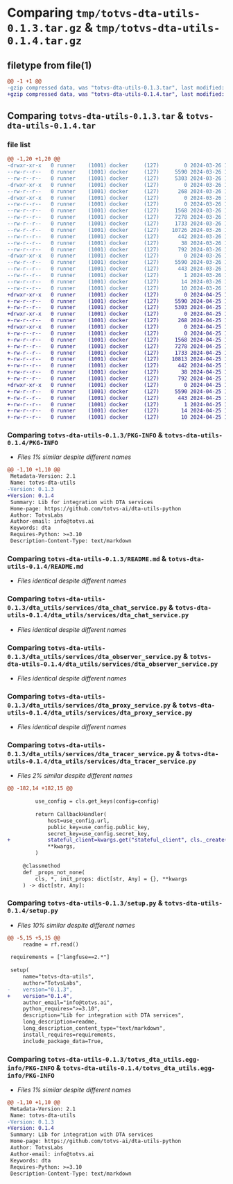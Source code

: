 # Comparing `tmp/totvs-dta-utils-0.1.3.tar.gz` & `tmp/totvs-dta-utils-0.1.4.tar.gz`

## filetype from file(1)

```diff
@@ -1 +1 @@
-gzip compressed data, was "totvs-dta-utils-0.1.3.tar", last modified: Tue Mar 26 19:46:17 2024, max compression
+gzip compressed data, was "totvs-dta-utils-0.1.4.tar", last modified: Thu Apr 25 17:29:44 2024, max compression
```

## Comparing `totvs-dta-utils-0.1.3.tar` & `totvs-dta-utils-0.1.4.tar`

### file list

```diff
@@ -1,20 +1,20 @@
-drwxr-xr-x   0 runner    (1001) docker     (127)        0 2024-03-26 19:46:17.928005 totvs-dta-utils-0.1.3/
--rw-r--r--   0 runner    (1001) docker     (127)     5590 2024-03-26 19:46:17.928005 totvs-dta-utils-0.1.3/PKG-INFO
--rw-r--r--   0 runner    (1001) docker     (127)     5303 2024-03-26 19:46:17.000000 totvs-dta-utils-0.1.3/README.md
-drwxr-xr-x   0 runner    (1001) docker     (127)        0 2024-03-26 19:46:17.928005 totvs-dta-utils-0.1.3/dta_utils/
--rw-r--r--   0 runner    (1001) docker     (127)      268 2024-03-26 19:46:17.000000 totvs-dta-utils-0.1.3/dta_utils/__init__.py
-drwxr-xr-x   0 runner    (1001) docker     (127)        0 2024-03-26 19:46:17.928005 totvs-dta-utils-0.1.3/dta_utils/services/
--rw-r--r--   0 runner    (1001) docker     (127)        0 2024-03-26 19:46:17.000000 totvs-dta-utils-0.1.3/dta_utils/services/__init__.py
--rw-r--r--   0 runner    (1001) docker     (127)     1568 2024-03-26 19:46:17.000000 totvs-dta-utils-0.1.3/dta_utils/services/dta_chat_service.py
--rw-r--r--   0 runner    (1001) docker     (127)     7278 2024-03-26 19:46:17.000000 totvs-dta-utils-0.1.3/dta_utils/services/dta_observer_service.py
--rw-r--r--   0 runner    (1001) docker     (127)     1733 2024-03-26 19:46:17.000000 totvs-dta-utils-0.1.3/dta_utils/services/dta_proxy_service.py
--rw-r--r--   0 runner    (1001) docker     (127)    10726 2024-03-26 19:46:17.000000 totvs-dta-utils-0.1.3/dta_utils/services/dta_tracer_service.py
--rw-r--r--   0 runner    (1001) docker     (127)      442 2024-03-26 19:46:17.000000 totvs-dta-utils-0.1.3/pyproject.toml
--rw-r--r--   0 runner    (1001) docker     (127)       38 2024-03-26 19:46:17.928005 totvs-dta-utils-0.1.3/setup.cfg
--rw-r--r--   0 runner    (1001) docker     (127)      792 2024-03-26 19:46:17.000000 totvs-dta-utils-0.1.3/setup.py
-drwxr-xr-x   0 runner    (1001) docker     (127)        0 2024-03-26 19:46:17.928005 totvs-dta-utils-0.1.3/totvs_dta_utils.egg-info/
--rw-r--r--   0 runner    (1001) docker     (127)     5590 2024-03-26 19:46:17.000000 totvs-dta-utils-0.1.3/totvs_dta_utils.egg-info/PKG-INFO
--rw-r--r--   0 runner    (1001) docker     (127)      443 2024-03-26 19:46:17.000000 totvs-dta-utils-0.1.3/totvs_dta_utils.egg-info/SOURCES.txt
--rw-r--r--   0 runner    (1001) docker     (127)        1 2024-03-26 19:46:17.000000 totvs-dta-utils-0.1.3/totvs_dta_utils.egg-info/dependency_links.txt
--rw-r--r--   0 runner    (1001) docker     (127)       14 2024-03-26 19:46:17.000000 totvs-dta-utils-0.1.3/totvs_dta_utils.egg-info/requires.txt
--rw-r--r--   0 runner    (1001) docker     (127)       10 2024-03-26 19:46:17.000000 totvs-dta-utils-0.1.3/totvs_dta_utils.egg-info/top_level.txt
+drwxr-xr-x   0 runner    (1001) docker     (127)        0 2024-04-25 17:29:44.409181 totvs-dta-utils-0.1.4/
+-rw-r--r--   0 runner    (1001) docker     (127)     5590 2024-04-25 17:29:44.409181 totvs-dta-utils-0.1.4/PKG-INFO
+-rw-r--r--   0 runner    (1001) docker     (127)     5303 2024-04-25 17:29:42.000000 totvs-dta-utils-0.1.4/README.md
+drwxr-xr-x   0 runner    (1001) docker     (127)        0 2024-04-25 17:29:44.409181 totvs-dta-utils-0.1.4/dta_utils/
+-rw-r--r--   0 runner    (1001) docker     (127)      268 2024-04-25 17:29:42.000000 totvs-dta-utils-0.1.4/dta_utils/__init__.py
+drwxr-xr-x   0 runner    (1001) docker     (127)        0 2024-04-25 17:29:44.409181 totvs-dta-utils-0.1.4/dta_utils/services/
+-rw-r--r--   0 runner    (1001) docker     (127)        0 2024-04-25 17:29:42.000000 totvs-dta-utils-0.1.4/dta_utils/services/__init__.py
+-rw-r--r--   0 runner    (1001) docker     (127)     1568 2024-04-25 17:29:42.000000 totvs-dta-utils-0.1.4/dta_utils/services/dta_chat_service.py
+-rw-r--r--   0 runner    (1001) docker     (127)     7278 2024-04-25 17:29:42.000000 totvs-dta-utils-0.1.4/dta_utils/services/dta_observer_service.py
+-rw-r--r--   0 runner    (1001) docker     (127)     1733 2024-04-25 17:29:42.000000 totvs-dta-utils-0.1.4/dta_utils/services/dta_proxy_service.py
+-rw-r--r--   0 runner    (1001) docker     (127)    10813 2024-04-25 17:29:42.000000 totvs-dta-utils-0.1.4/dta_utils/services/dta_tracer_service.py
+-rw-r--r--   0 runner    (1001) docker     (127)      442 2024-04-25 17:29:43.000000 totvs-dta-utils-0.1.4/pyproject.toml
+-rw-r--r--   0 runner    (1001) docker     (127)       38 2024-04-25 17:29:44.409181 totvs-dta-utils-0.1.4/setup.cfg
+-rw-r--r--   0 runner    (1001) docker     (127)      792 2024-04-25 17:29:43.000000 totvs-dta-utils-0.1.4/setup.py
+drwxr-xr-x   0 runner    (1001) docker     (127)        0 2024-04-25 17:29:44.409181 totvs-dta-utils-0.1.4/totvs_dta_utils.egg-info/
+-rw-r--r--   0 runner    (1001) docker     (127)     5590 2024-04-25 17:29:44.000000 totvs-dta-utils-0.1.4/totvs_dta_utils.egg-info/PKG-INFO
+-rw-r--r--   0 runner    (1001) docker     (127)      443 2024-04-25 17:29:44.000000 totvs-dta-utils-0.1.4/totvs_dta_utils.egg-info/SOURCES.txt
+-rw-r--r--   0 runner    (1001) docker     (127)        1 2024-04-25 17:29:44.000000 totvs-dta-utils-0.1.4/totvs_dta_utils.egg-info/dependency_links.txt
+-rw-r--r--   0 runner    (1001) docker     (127)       14 2024-04-25 17:29:44.000000 totvs-dta-utils-0.1.4/totvs_dta_utils.egg-info/requires.txt
+-rw-r--r--   0 runner    (1001) docker     (127)       10 2024-04-25 17:29:44.000000 totvs-dta-utils-0.1.4/totvs_dta_utils.egg-info/top_level.txt
```

### Comparing `totvs-dta-utils-0.1.3/PKG-INFO` & `totvs-dta-utils-0.1.4/PKG-INFO`

 * *Files 1% similar despite different names*

```diff
@@ -1,10 +1,10 @@
 Metadata-Version: 2.1
 Name: totvs-dta-utils
-Version: 0.1.3
+Version: 0.1.4
 Summary: Lib for integration with DTA services
 Home-page: https://github.com/totvs-ai/dta-utils-python
 Author: TotvsLabs
 Author-email: info@totvs.ai
 Keywords: dta
 Requires-Python: >=3.10
 Description-Content-Type: text/markdown
```

### Comparing `totvs-dta-utils-0.1.3/README.md` & `totvs-dta-utils-0.1.4/README.md`

 * *Files identical despite different names*

### Comparing `totvs-dta-utils-0.1.3/dta_utils/services/dta_chat_service.py` & `totvs-dta-utils-0.1.4/dta_utils/services/dta_chat_service.py`

 * *Files identical despite different names*

### Comparing `totvs-dta-utils-0.1.3/dta_utils/services/dta_observer_service.py` & `totvs-dta-utils-0.1.4/dta_utils/services/dta_observer_service.py`

 * *Files identical despite different names*

### Comparing `totvs-dta-utils-0.1.3/dta_utils/services/dta_proxy_service.py` & `totvs-dta-utils-0.1.4/dta_utils/services/dta_proxy_service.py`

 * *Files identical despite different names*

### Comparing `totvs-dta-utils-0.1.3/dta_utils/services/dta_tracer_service.py` & `totvs-dta-utils-0.1.4/dta_utils/services/dta_tracer_service.py`

 * *Files 2% similar despite different names*

```diff
@@ -182,14 +182,15 @@
 
         use_config = cls.get_keys(config=config)
 
         return CallbackHandler(
             host=use_config.url,
             public_key=use_config.public_key,
             secret_key=use_config.secret_key,
+            stateful_client=kwargs.get("stateful_client", cls._create(config=config)),
             **kwargs,
         )
 
     @classmethod
     def _props_not_none(
         cls, *, init_props: dict[str, Any] = {}, **kwargs
     ) -> dict[str, Any]:
```

### Comparing `totvs-dta-utils-0.1.3/setup.py` & `totvs-dta-utils-0.1.4/setup.py`

 * *Files 10% similar despite different names*

```diff
@@ -5,15 +5,15 @@
     readme = rf.read()
 
 requirements = ["langfuse==2.*"]
 
 setup(
     name="totvs-dta-utils",
     author="TotvsLabs",
-    version="0.1.3",
+    version="0.1.4",
     author_email="info@totvs.ai",
     python_requires=">=3.10",
     description="Lib for integration with DTA services",
     long_description=readme,
     long_description_content_type="text/markdown",
     install_requires=requirements,
     include_package_data=True,
```

### Comparing `totvs-dta-utils-0.1.3/totvs_dta_utils.egg-info/PKG-INFO` & `totvs-dta-utils-0.1.4/totvs_dta_utils.egg-info/PKG-INFO`

 * *Files 1% similar despite different names*

```diff
@@ -1,10 +1,10 @@
 Metadata-Version: 2.1
 Name: totvs-dta-utils
-Version: 0.1.3
+Version: 0.1.4
 Summary: Lib for integration with DTA services
 Home-page: https://github.com/totvs-ai/dta-utils-python
 Author: TotvsLabs
 Author-email: info@totvs.ai
 Keywords: dta
 Requires-Python: >=3.10
 Description-Content-Type: text/markdown
```

